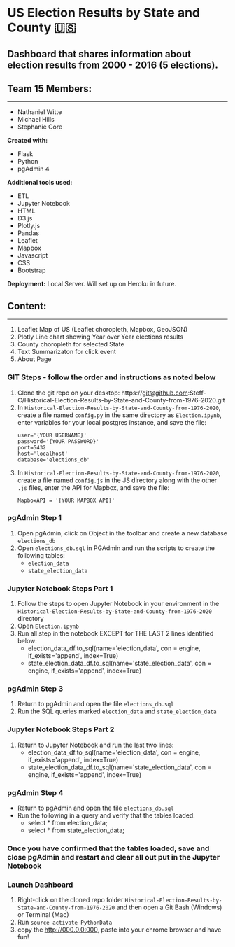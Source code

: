 # US Election Results by State and County :us:

## Dashboard that shares information about election results from 2000 - 2016 (5 elections).

## Team 15 Members:
---------------------
- Nathaniel Witte 
- Michael Hills 
- Stephanie Core


**Created with:**
- Flask
- Python
- pgAdmin 4


**Additional tools used:**
- ETL 
- Jupyter Notebook
- HTML
- D3.js
- Plotly.js
- Pandas
- Leaflet 
- Mapbox 
- Javascript
- CSS 
- Bootstrap

**Deployment:** Local Server.  Will set up on Heroku in future.

## Content:
-------------------
1. Leaflet Map of US (Leaflet choropleth, Mapbox, GeoJSON) 
2. Plotly Line chart showing Year over Year elections results
3. County choropleth for selected State
4. Text Summarizaton for click event
5. About Page 


### GIT Steps - follow the order and instructions as noted below
1. Clone the git repo on your desktop:
https://git@github.com:Steff-C/Historical-Election-Results-by-State-and-County-from-1976-2020.git 
1. In ``Historical-Election-Results-by-State-and-County-from-1976-2020``, create a file named ``config.py`` in the same directory as ``Election.ipynb``, enter variables for your local postgres instance, and save the file:
    ```
    user='{YOUR USERNAME}'
    password='{YOUR PASSWORD}'
    port=5432
    host='localhost'
    database='elections_db'
    ```
1. In  ``Historical-Election-Results-by-State-and-County-from-1976-2020``, create a file named ``config.js`` in the JS directory along with the other ``.js`` files, enter the API for Mapbox, and save the file:     
    ```
    MapboxAPI = '{YOUR MAPBOX API}'
    ```
### pgAdmin Step 1
1. Open pgAdmin, click on Object in the toolbar and create a new database ``elections_db``
1. Open ``elections_db.sql`` in PGAdmin and run the scripts to create the following tables:  
    - ``election_data``
    - ``state_election_data``

### Jupyter Notebook Steps Part 1
1. Follow the steps to open Jupyter Notebook in your environment in the ``Historical-Election-Results-by-State-and-County-from-1976-2020`` directory
1. Open ``Election.ipynb``
1. Run all step in the notebook EXCEPT for THE LAST 2 lines identified below:
    - election_data_df.to_sql(name='election_data', con = engine, if_exists='append', index=True)
    - state_election_data_df.to_sql(name='state_election_data', con = engine, if_exists='append', index=True)

### pgAdmin Step 3
1. Return to pgAdmin and open the file ``elections_db.sql``
1. Run the SQL queries marked ``election_data`` and ``state_election_data``

### Jupyter Notebook Steps Part 2
1. Return to Jupyter Notebook and run the last two lines:
    - election_data_df.to_sql(name='election_data', con = engine, if_exists='append', index=True)
    - state_election_data_df.to_sql(name='state_election_data', con = engine, if_exists='append', index=True)

### pgAdmin Step 4
- Return to pgAdmin and open the file ``elections_db.sql``
- Run the following in a query and verify that the tables loaded:
    - select * from election_data;
    - select * from state_election_data;

### Once you have confirmed that the tables loaded, save and close pgAdmin and restart and clear all out put in the Jupyter Notebook

### Launch Dashboard
1. Right-click on the cloned repo folder ``Historical-Election-Results-by-State-and-County-from-1976-2020`` and then open a Git Bash (Windows) or Terminal (Mac)
2. Run ``source activate PythonData``
3. copy the http://000.0.0:000, paste into your chrome browser and have fun!
